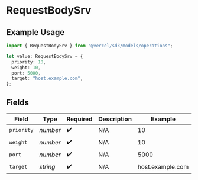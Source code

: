 # RequestBodySrv

## Example Usage

```typescript
import { RequestBodySrv } from "@vercel/sdk/models/operations";

let value: RequestBodySrv = {
  priority: 10,
  weight: 10,
  port: 5000,
  target: "host.example.com",
};
```

## Fields

| Field              | Type               | Required           | Description        | Example            |
| ------------------ | ------------------ | ------------------ | ------------------ | ------------------ |
| `priority`         | *number*           | :heavy_check_mark: | N/A                | 10                 |
| `weight`           | *number*           | :heavy_check_mark: | N/A                | 10                 |
| `port`             | *number*           | :heavy_check_mark: | N/A                | 5000               |
| `target`           | *string*           | :heavy_check_mark: | N/A                | host.example.com   |